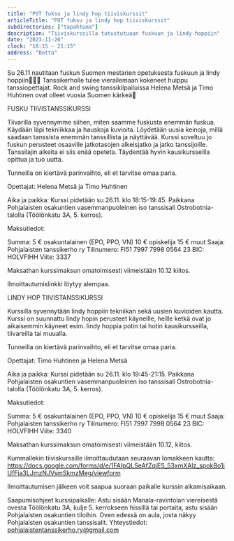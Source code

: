 ```yaml
---
title: "POT fuksu ja lindy hop tiiviskurssit"
articleTitle: "POT fuksu ja lindy hop tiiviskurssit"
subdirectories: ["tapahtuma"]
description: "Tiiviskurssilla tutustutuaan fuskuun ja lindy hoppiin"
date: "2023-11-26"
clock: "18:15 - 21:15"
address: "Botta"
---
```


Su 26.11 nautitaan fuskun Suomen mestarien opetuksesta fuskuun ja lindy hoppiin💃🕺😃 Tanssikerholle tulee vierailemaan kokeneet huippu tanssiopettajat. Rock and swing tanssikilpailuissa Helena Metsä ja Timo Huhtinen ovat olleet vuosia Suomen kärkeä🙂

FUSKU TIIVISTANSSIKURSSI

Tiivarilla syvennymme siihen, miten saamme fuskusta enemmän fuskua. Käydään läpi tekniikkaa ja hauskoja kuvioita. Löydetään uusia keinoja, millä saadaan tanssista enemmän tanssillista ja näyttävää.
Kurssi soveltuu jo fuskun perusteet osaaville jatkotasojen alkeisjatko ja jatko tanssijoille. Tanssilajin alkeita ei siis enää opeteta. Täydentää hyvin kausikursseilla opittua ja tuo uutta.

Tunneilla on kiertävä parinvaihto, eli et tarvitse omaa paria.

Opettajat: Helena Metsä ja Timo Huhtinen

Aika ja paikka: Kurssi pidetään su 26.11. klo 18:15-19:45. Paikkana Pohjalaisten osakuntien vasemmanpuoleinen iso tanssisali Ostrobotnia-talolla (Töölönkatu 3A, 5. kerros).

Maksutiedot:

Summa:
5 € osakuntalainen (EPO, PPO, VN)
10 € opiskelija
15 € muut
Saaja: Pohjalaisten tanssikerho ry
Tilinumero: FI51 7997 7998 0564 23
BIC: HOLVFIHH
Viite: 3337

Maksathan kurssimaksun omatoimisesti viimeistään 10.12 kiitos.

Ilmoittautumislinkki löytyy alempaa.

LINDY HOP TIIVISTANSSIKURSSI

Kurssilla syvennytään lindy hoppiin tekniikan sekä uusien kuvioiden kautta.
Kurssi on suunnattu lindy hopin perusteet käyneille, heille ketkä ovat jo aikaisemmin käyneet esim. lindy hoppia potin tai hotin kausikursseilla, tiivareilla tai muualla.

Tunneilla on kiertävä parinvaihto, eli et tarvitse omaa paria.

Opettajat: Timo Huhtinen ja Helena Metsä

Aika ja paikka: Kurssi pidetään su 26.11. klo 19:45-21:15. Paikkana Pohjalaisten osakuntien vasemmanpuoleinen iso tanssisali Ostrobotnia-talolla (Töölönkatu 3A, 5. kerros).

Maksutiedot:

Summa:
5 € osakuntalainen (EPO, PPO, VN)
10 € opiskelija
15 € muut
Saaja: Pohjalaisten tanssikerho ry
Tilinumero: FI51 7997 7998 0564 23
BIC: HOLVFIHH
Viite: 3340

Maksathan kurssimaksun omatoimisesti viimeistään 10.12, kiitos.

Kummallekin tiiviskurssille ilmoittaudutaan seuraavan lomakkeen kautta:
https://docs.google.com/forms/d/e/1FAIpQLSeAfZqjES_53xmXAlz_spokBo1iUfFja3LJmzNJVsmSkmzMeg/viewform

Ilmoittautumisen jälkeen voit saapua suoraan paikalle kurssin alkamisaikaan.

Saapumisohjeet kurssipaikalle: Astu sisään Manala-ravintolan viereisestä ovesta Töölönkatu 3A, kulje 5. kerrokseen hissillä tai portaita, astu sisään Pohjalaisten osakuntien tiloihin. Oven edessä on aula, josta näkyy Pohjalaisten osakuntien tanssisalit.
Yhteystiedot: pohjalaistentanssikerho.ry@gmail.com
